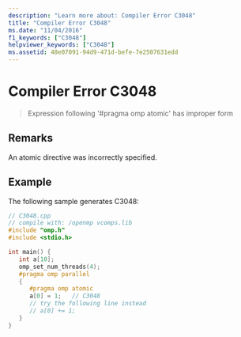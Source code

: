 ```yaml
---
description: "Learn more about: Compiler Error C3048"
title: "Compiler Error C3048"
ms.date: "11/04/2016"
f1_keywords: ["C3048"]
helpviewer_keywords: ["C3048"]
ms.assetid: 48e07091-94d9-471d-befe-7e2507631edd
---
```

# Compiler Error C3048

> Expression following '#pragma omp atomic' has improper form

## Remarks

An atomic directive was incorrectly specified.

## Example

The following sample generates C3048:

```cpp
// C3048.cpp
// compile with: /openmp vcomps.lib
#include "omp.h"
#include <stdio.h>

int main() {
   int a[10];
   omp_set_num_threads(4);
   #pragma omp parallel
   {
      #pragma omp atomic
      a[0] = 1;   // C3048
      // try the following line instead
      // a[0] += 1;
   }
}
```
